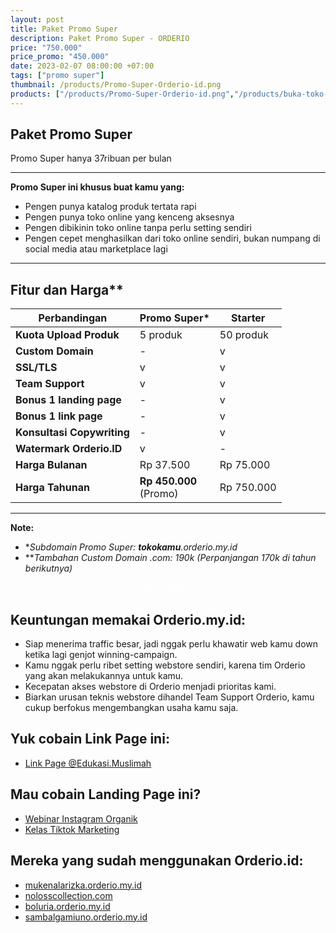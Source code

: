 ```yaml
---
layout: post
title: Paket Promo Super
description: Paket Promo Super - ORDERIO
price: "750.000"
price_promo: "450.000"
date: 2023-02-07 08:00:00 +07:00
tags: ["promo super"]
thumbnail: /products/Promo-Super-Orderio-id.png
products: ["/products/Promo-Super-Orderio-id.png","/products/buka-toko-online-Orderio-id-1.png","/products/Konten-Orderio-id-1.png","/products/Konten-Orderio-id-2.png","/products/Konten-Orderio-id-3.png","/products/Konten-Orderio-id-4.png"]
---
```


## Paket Promo Super

Promo Super hanya 37ribuan per bulan

---

**Promo Super ini khusus buat kamu yang:**

* Pengen punya katalog produk tertata rapi
* Pengen punya toko online yang kenceng aksesnya
* Pengen dibikinin toko online tanpa perlu setting sendiri
* Pengen cepet menghasilkan dari toko online sendiri, bukan numpang di social media atau marketplace lagi

---

## Fitur dan Harga**

| **Perbandingan** | **Promo Super*** | **Starter** |
| --- | --- | --- |
| **Kuota Upload Produk** | 5 produk | 50 produk |
| **Custom Domain** | - | v |
| **SSL/TLS** | v | v |
| **Team Support** | v | v |
| **Bonus 1 landing page** | - | v |
| **Bonus 1 link page** | - | v |
| **Konsultasi Copywriting** | - | v |
| **Watermark Orderio.ID** | v | - |
| **Harga Bulanan** | Rp 37.500 | Rp 75.000 |
| **Harga Tahunan** | **Rp 450.000**<br>(Promo) | Rp 750.000 |

---

**Note:**

* *_Subdomain Promo Super: **tokokamu**.orderio.my.id_
* **_Tambahan Custom Domain .com: 190k (Perpanjangan 170k di tahun berikutnya)_

<center><a href="https://tribelio.page/site/checkout/promosuperorderio" target="_blank" rel="noopener" class="bg-emerald-500 hover:bg-emerald-600 text-white block py-3 px-4 rounded-lg w-full text-center mt-4" style="color:white;text-decoration:none">
				🔥Daftar Sekarang🔥
	</a></center>

## Keuntungan memakai Orderio.my.id:

* Siap menerima traffic besar, jadi nggak perlu khawatir web kamu down ketika lagi genjot winning-campaign.
* Kamu nggak perlu ribet setting webstore sendiri, karena tim Orderio yang akan melakukannya untuk kamu.
* Kecepatan akses webstore di Orderio menjadi prioritas kami.
* Biarkan urusan teknis webstore dihandel Team Support Orderio, kamu cukup berfokus mengembangkan usaha kamu saja.

## Yuk cobain Link Page ini:

<ul>
  <li><a href="https://Orderio.my.id/edukasimuslimah" target="_blank">Link Page @Edukasi.Muslimah</a></li>
</ul>

## Mau cobain Landing Page ini?

<ul>
  <li><a href="https://Orderio.my.id/kelasinstagram" target="_blank">Webinar Instagram Organik</a></li>
  <li><a href="https://Orderio.my.id/kelastiktok" target="_blank">Kelas Tiktok Marketing</a></li>
</ul>

## Mereka yang sudah menggunakan Orderio.id:

<ul>
  <li><a href="https://mukenalarizka.orderio.my.id/" target="_blank">mukenalarizka.orderio.my.id</a></li>
  <!-- <li><a href="https://ilovekayu.com/" target="_blank">ilovekayu.com</a></li> -->
  <li><a href="https://nolosscollection.com/" target="_blank">nolosscollection.com</a></li>
  <li><a href="https://boluria.orderio.my.id/" target="_blank">boluria.orderio.my.id</a></li>
  <li><a href="https://sambalgamiuno.orderio.my.id/" target="_blank">sambalgamiuno.orderio.my.id</a></li>
</ul>
